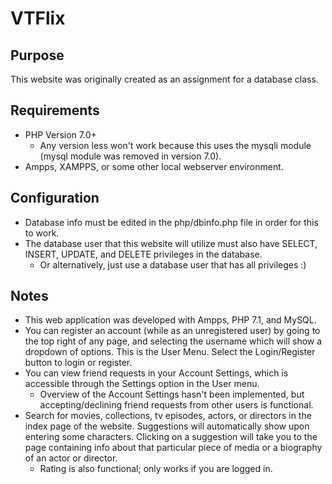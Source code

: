 # VTFlix

## Purpose
This website was originally created as an assignment for a database class.

## Requirements
- PHP Version 7.0+
	- Any version less won't work because this uses the mysqli module (mysql module was removed in version 7.0).
- Ampps, XAMPPS, or some other local webserver environment.

## Configuration
- Database info must be edited in the php/dbinfo.php file in order for this to work.
- The database user that this website will utilize must also have SELECT, INSERT, UPDATE, and DELETE privileges in the database. 
	- Or alternatively, just use a database user that has all privileges :)

## Notes
- This web application was developed with Ampps, PHP 7.1, and MySQL.
- You can register an account (while as an unregistered user) by going to the top right of any page, and selecting the username which will show a dropdown of options. This is the User Menu. Select the Login/Register button to login or register.
- You can view friend requests in your Account Settings, which is accessible through the Settings option in the User menu.
	- Overview of the Account Settings hasn't been implemented, but accepting/declining friend requests from other users is functional.
- Search for movies, collections, tv episodes, actors, or directors in the index page of the website. Suggestions will automatically show upon entering some characters. Clicking on a suggestion will take you to the page containing info about that particular piece of media or a biography of an actor or director.
	- Rating is also functional; only works if you are logged in.
